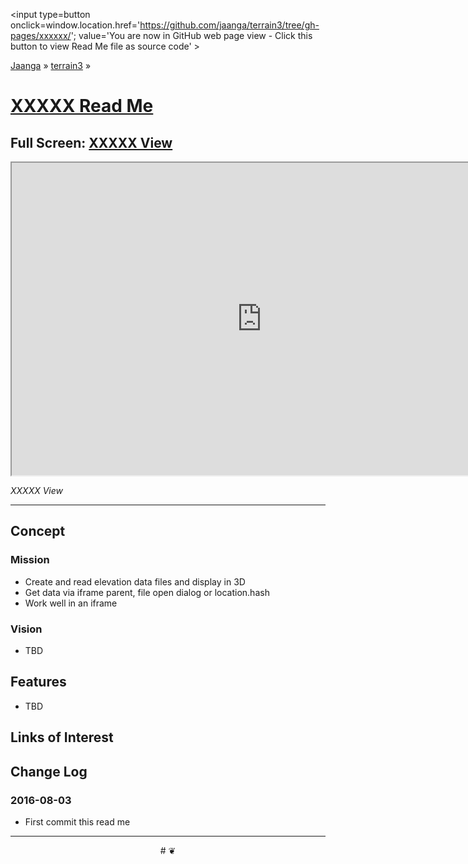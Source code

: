<span style=display:none; >[You are now in GitHub source code view - click this link to view Read Me file as a web page]
( https://jaanga.github.io/terrain3/#xxxxxx/ "View file as a web page." ) </span>
<input type=button onclick=window.location.href='https://github.com/jaanga/terrain3/tree/gh-pages/xxxxxx/'; value='You are now in GitHub web page view - Click this button to view Read Me file as source code' >

[Jaanga]( http://jaanga.github.io ) &raquo; [terrain3]( https://jaanga.github.io/terrain3/ ) &raquo;

[XXXXX Read Me]( https://jaanga.github.io/terrain3/#xxxxxx/ )
===

## Full Screen: [XXXXX View]( https://jaanga.github.io/terrain3/xxxxxx/index.html )


<img src="" style=display:none; width=800 >

<iframe src="https://jaanga.github.io/terrain3/xxxxxx/index.html" width=800px height=500px onload=this.contentWindow.controls.enableZoom=false; ></iframe>

_XXXXX View_

***


## Concept

### Mission

* Create and read elevation data files and display in 3D
* Get data via iframe parent, file open dialog or location.hash
* Work well in an iframe


### Vision

* TBD


## Features

* TBD




## Links of Interest


## Change Log

### 2016-08-03

* First commit this read me



***

<center title='Jaanga ~ your 3D happy place' >
# <a href=javascript:window.scrollTo(0,0); style=text-decoration:none; > ❦ </a>
</center>
